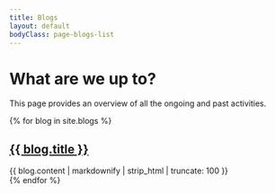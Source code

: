 ```yaml
---
title: Blogs
layout: default
bodyClass: page-blogs-list
---
```


<div class="intro">
  <div class="container">
    <div class="row">
      <div class="col-12">
        <h1>What are we up to?</h1>
        <p>
          This page provides an overview of all the ongoing and past activities.
        </p>
      </div>
    </div>
  </div>
</div>

<div class="container pb-6">
  <div class="row">
    {% for blog in site.blogs %}
    <div class="col-12 col-md-4 mb-1">
      <div class="blog blog-summary">
        <div class="blog-content">
          <h2 class="blog-title">
            <a href="{{site.baseurl}}{{ blog.url }}">{{ blog.title }}</a>
          </h2>
          {{ blog.content | markdownify | strip_html | truncate: 100 }}
        </div>
      </div>
    </div>
    {% endfor %}
  </div>
</div>
